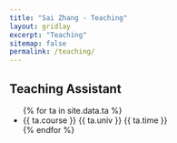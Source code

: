 ```yaml
---
title: "Sai Zhang - Teaching"
layout: gridlay
excerpt: "Teaching"
sitemap: false
permalink: /teaching/
---
```


<script async src="https://badge.dimensions.ai/badge.js" charset="utf-8"></script>

## Teaching Assistant
<ul>
{% for ta in site.data.ta %}
<li>{{ ta.course }}
  {{ ta.univ }}
  {{ ta.time }}
</li>
{% endfor %}
</ul>
